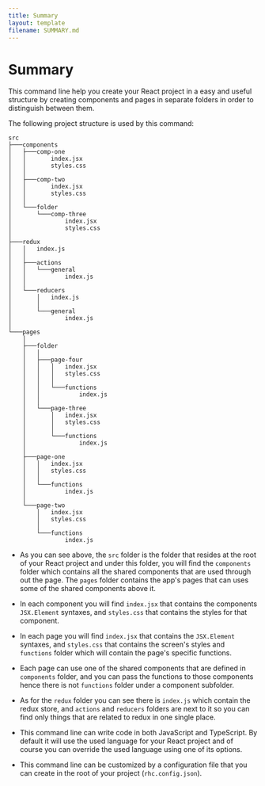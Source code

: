 ```yaml
---
title: Summary
layout: template
filename: SUMMARY.md
---
```


# Summary

This command line help you create your React project in a easy and useful structure by creating components and pages in separate folders in order to distinguish between them.

The following project structure is used by this command:

```
src
├───components
│   ├───comp-one
│   │       index.jsx
│   │       styles.css
│   │
│   ├───comp-two
│   │       index.jsx
│   │       styles.css
│   │
│   └───folder
│       └───comp-three
│               index.jsx
│               styles.css
│
├───redux
│   │   index.js
│   │
│   ├───actions
│   │   └───general
│   │           index.js
│   │
│   └───reducers
│       │   index.js
│       │
│       └───general
│               index.js
│
└───pages
    │
    ├───folder
    │   │
    │   ├───page-four
    │   │   │   index.jsx
    │   │   │   styles.css
    │   │   │
    │   │   └───functions
    │   │           index.js
    │   │
    │   └───page-three
    │       │   index.jsx
    │       │   styles.css
    │       │
    │       └───functions
    │               index.js
    │
    ├───page-one
    │   │   index.jsx
    │   │   styles.css
    │   │
    │   └───functions
    │           index.js
    │
    └───page-two
        │   index.jsx
        │   styles.css
        │
        └───functions
                index.js
```

- As you can see above, the `src` folder is the folder that resides at the root of your React project and under this folder, you will find the `components` folder which contains all the shared components that are used through out the page. The `pages` folder contains the app's pages that can uses some of the shared components above it.

- In each component you will find `index.jsx` that contains the components `JSX.Element` syntaxes, and `styles.css` that contains the styles for that component.

- In each page you will find `index.jsx` that contains the `JSX.Element` syntaxes, and `styles.css` that contains the screen's styles and `functions` folder which will contain the page's specific functions.

- Each page can use one of the shared components that are defined in `components` folder, and you can pass the functions to those components hence there is not `functions` folder under a component subfolder.

- As for the `redux` folder you can see there is `index.js` which contain the redux store, and `actions` and `reducers` folders are next to it so you can find only things that are related to redux in one single place.

- This command line can write code in both JavaScript and TypeScript. By default it will use the used language for your React project and of course you can override the used language using one of its options.

- This command line can be customized by a configuration file that you can create in the root of your project (`rhc.config.json`).
